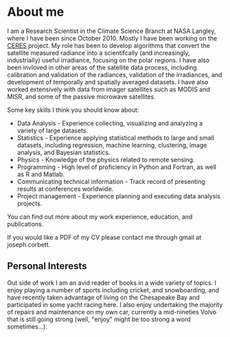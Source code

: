 # About me

I am a Research Scientist in the Climate Science Branch at NASA Langley, where I have been since October 2010.  Mostly I have been working on the [CERES](https://ceres.larc.nasa.gov) project.  My role has been to develop algorithms that convert the satellite measured radiance into a scientifcally (and increasingly, industrially) useful irradiance, focusing on the polar regions.  I have also been invloved in other areas of the satellite data process, including calibration and validation of the radiances, validation of the irradiances, and development of temporally and spatially averaged datasets.  I have also worked extensively with data from imager satellites such as MODIS and MISR, and some of the passive microwave satellites.

Some key skills I think you should know about:

* Data Analysis - Experience collecting, visualizing and analyzing a variety of large datasets.
* Statistics - Experience applying statistical methods to large and small datasets, including regression, machine learning, clustering, image analysis, and Bayesian statistics.
* Physics - Knowledge of the physics related to remote sensing.
* Programming - High level of proficiency in Python and Fortran, as well as R and Matlab.
* Communicating technical information - Track record of presenting results at conferences worldwide.
* Project management - Experience planning and executing data analysis projects.

You can find out more about my work experience, education, and publications.

If you would like a PDF of my CV please contact me through gmail at joseph.corbett.

## Personal Interests
Out side of work I am an avid reader of books in a wide variety of topics.  I enjoy playing a number of sports including cricket, and snowboarding, and have recently taken advantage of living on the Chesapeake Bay and participated in some yacht racing here.  I also enjoy undertaking the majority of repairs and maintenance on my own car, currently a mid-nineties Volvo that is still going strong (well, "enjoy" might be too strong a word sometimes...).  
